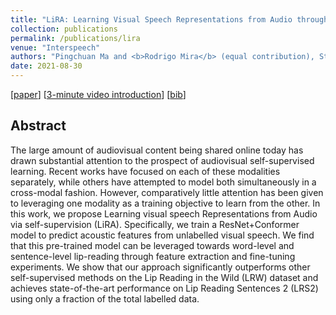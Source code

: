```yaml
---
title: "LiRA: Learning Visual Speech Representations from Audio through Self-Supervision"
collection: publications
permalink: /publications/lira
venue: "Interspeech"
authors: "Pingchuan Ma and <b>Rodrigo Mira</b> (equal contribution), Stavros Petridis, Björn W. Schuller, Maja Pantic"
date: 2021-08-30
---
```


[[paper](https://www.isca-speech.org/archive/interspeech_2021/ma21c_interspeech.html)] [[3-minute video introduction](https://www.superlectures.com/interspeech2021/lira-learning-visual-speech-representations-from-audio-through-self-supervision-3-minutes-introduction)] [[bib](/files/bib/lira.bib)]

## Abstract
The large amount of audiovisual content being shared online today has drawn substantial attention to the prospect of audiovisual self-supervised learning. Recent works have focused on each of these modalities separately, while others have attempted to model both simultaneously in a cross-modal fashion. However, comparatively little attention has been given to leveraging one modality as a training objective to learn from the other. In this work, we propose Learning visual speech Representations from Audio via self-supervision (LiRA). Specifically, we train a ResNet+Conformer model to predict acoustic features from unlabelled visual speech. We find that this pre-trained model can be leveraged towards word-level and sentence-level lip-reading through feature extraction and fine-tuning experiments. We show that our approach significantly outperforms other self-supervised methods on the Lip Reading in the Wild (LRW) dataset and achieves state-of-the-art performance on Lip Reading Sentences 2 (LRS2) using only a fraction of the total labelled data.